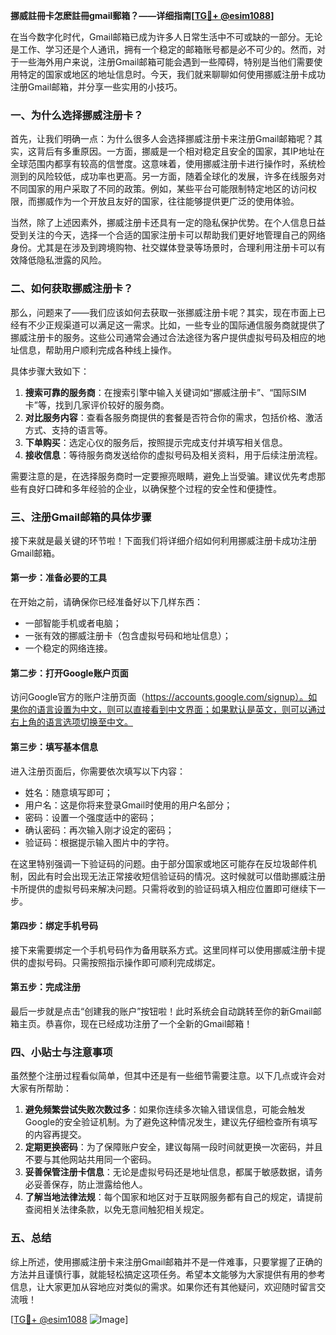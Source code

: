 **挪威註冊卡怎麽註冊gmail郵箱？——详细指南[[TG💪+ @esim1088](https://t.me/s/esim1088)]**

在当今数字化时代，Gmail邮箱已成为许多人日常生活中不可或缺的一部分。无论是工作、学习还是个人通讯，拥有一个稳定的邮箱账号都是必不可少的。然而，对于一些海外用户来说，注册Gmail邮箱可能会遇到一些障碍，特别是当他们需要使用特定的国家或地区的地址信息时。今天，我们就来聊聊如何使用挪威注册卡成功注册Gmail邮箱，并分享一些实用的小技巧。

### 一、为什么选择挪威注册卡？

首先，让我们明确一点：为什么很多人会选择挪威注册卡来注册Gmail邮箱呢？其实，这背后有多重原因。一方面，挪威是一个相对稳定且安全的国家，其IP地址在全球范围内都享有较高的信誉度。这意味着，使用挪威注册卡进行操作时，系统检测到的风险较低，成功率也更高。另一方面，随着全球化的发展，许多在线服务对不同国家的用户采取了不同的政策。例如，某些平台可能限制特定地区的访问权限，而挪威作为一个开放且友好的国家，往往能够提供更广泛的使用体验。

当然，除了上述因素外，挪威注册卡还具有一定的隐私保护优势。在个人信息日益受到关注的今天，选择一个合适的国家注册卡可以帮助我们更好地管理自己的网络身份。尤其是在涉及到跨境购物、社交媒体登录等场景时，合理利用注册卡可以有效降低隐私泄露的风险。

### 二、如何获取挪威注册卡？

那么，问题来了——我们应该如何去获取一张挪威注册卡呢？其实，现在市面上已经有不少正规渠道可以满足这一需求。比如，一些专业的国际通信服务商就提供了挪威注册卡的服务。这些公司通常会通过合法途径为客户提供虚拟号码及相应的地址信息，帮助用户顺利完成各种线上操作。

具体步骤大致如下：

1. **搜索可靠的服务商**：在搜索引擎中输入关键词如“挪威注册卡”、“国际SIM卡”等，找到几家评价较好的服务商。
2. **对比服务内容**：查看各服务商提供的套餐是否符合你的需求，包括价格、激活方式、支持的语言等。
3. **下单购买**：选定心仪的服务后，按照提示完成支付并填写相关信息。
4. **接收信息**：等待服务商发送给你的虚拟号码及相关资料，用于后续注册流程。

需要注意的是，在选择服务商时一定要擦亮眼睛，避免上当受骗。建议优先考虑那些有良好口碑和多年经验的企业，以确保整个过程的安全性和便捷性。

### 三、注册Gmail邮箱的具体步骤

接下来就是最关键的环节啦！下面我们将详细介绍如何利用挪威注册卡成功注册Gmail邮箱。

#### 第一步：准备必要的工具

在开始之前，请确保你已经准备好以下几样东西：
- 一部智能手机或者电脑；
- 一张有效的挪威注册卡（包含虚拟号码和地址信息）；
- 一个稳定的网络连接。

#### 第二步：打开Google账户页面

访问Google官方的账户注册页面（https://accounts.google.com/signup）。如果你的语言设置为中文，则可以直接看到中文界面；如果默认是英文，则可以通过右上角的语言选项切换至中文。

#### 第三步：填写基本信息

进入注册页面后，你需要依次填写以下内容：
- 姓名：随意填写即可；
- 用户名：这是你将来登录Gmail时使用的用户名部分；
- 密码：设置一个强度适中的密码；
- 确认密码：再次输入刚才设定的密码；
- 验证码：根据提示输入图片中的字符。

在这里特别强调一下验证码的问题。由于部分国家或地区可能存在反垃圾邮件机制，因此有时会出现无法正常接收短信验证码的情况。这时候就可以借助挪威注册卡所提供的虚拟号码来解决问题。只需将收到的验证码填入相应位置即可继续下一步。

#### 第四步：绑定手机号码

接下来需要绑定一个手机号码作为备用联系方式。这里同样可以使用挪威注册卡提供的虚拟号码。只需按照指示操作即可顺利完成绑定。

#### 第五步：完成注册

最后一步就是点击“创建我的账户”按钮啦！此时系统会自动跳转至你的新Gmail邮箱主页。恭喜你，现在已经成功注册了一个全新的Gmail邮箱！

### 四、小贴士与注意事项

虽然整个注册过程看似简单，但其中还是有一些细节需要注意。以下几点或许会对大家有所帮助：

1. **避免频繁尝试失败次数过多**：如果你连续多次输入错误信息，可能会触发Google的安全验证机制。为了避免这种情况发生，建议先仔细检查所有填写的内容再提交。
2. **定期更换密码**：为了保障账户安全，建议每隔一段时间就更换一次密码，并且不要与其他网站共用同一个密码。
3. **妥善保管注册卡信息**：无论是虚拟号码还是地址信息，都属于敏感数据，请务必妥善保存，防止泄露给他人。
4. **了解当地法律法规**：每个国家和地区对于互联网服务都有自己的规定，请提前查阅相关法律条款，以免无意间触犯相关规定。

### 五、总结

综上所述，使用挪威注册卡来注册Gmail邮箱并不是一件难事，只要掌握了正确的方法并且谨慎行事，就能轻松搞定这项任务。希望本文能够为大家提供有用的参考信息，让大家更加从容地应对类似的需求。如果你还有其他疑问，欢迎随时留言交流哦！

[[TG💪+ @esim1088](https://t.me/s/esim1088) ![Image](https://i.postimg.cc/4NQfJmqS/Snipaste-2025-05-13-00-14-12.png)]